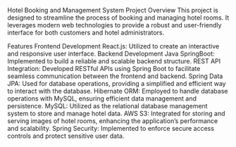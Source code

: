 Hotel Booking and Management System Project Overview This project is designed to streamline the process of booking and managing hotel rooms. It leverages modern web technologies to provide a robust and user-friendly interface for both customers and hotel administrators.

Features Frontend Development React.js: Utilized to create an interactive and responsive user interface. 
Backend Development Java SpringBoot: Implemented to build a reliable and scalable backend structure. 
REST API Integration: Developed RESTful APIs using Spring Boot to facilitate seamless communication between the frontend and backend. 
Spring Data JPA: Used for database operations, providing a simplified and efficient way to interact with the database. 
Hibernate ORM: Employed to handle database operations with MySQL, ensuring efficient data management and persistence. 
MySQL: Utilized as the relational database management system to store and manage hotel data. 
AWS S3: Integrated for storing and serving images of hotel rooms, enhancing the application’s performance and scalability. 
Spring Security: Implemented to enforce secure access controls and protect sensitive user data.
